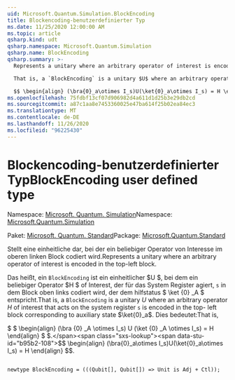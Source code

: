 ```yaml
---
uid: Microsoft.Quantum.Simulation.BlockEncoding
title: Blockencoding-benutzerdefinierter Typ
ms.date: 11/25/2020 12:00:00 AM
ms.topic: article
qsharp.kind: udt
qsharp.namespace: Microsoft.Quantum.Simulation
qsharp.name: BlockEncoding
qsharp.summary: >-
  Represents a unitary where an arbitrary operator of interest is encoded in the top-left block.

  That is, a `BlockEncoding` is a unitary $U$ where an arbitrary operator $H$ of interest that acts on the system register `s` is encoded in the top- left block corresponding to auxiliary state $\ket{0}_a$. That is,

  $$ \begin{align} (\bra{0}_a\otimes I_s)U(\ket{0}_a\otimes I_s) = H \end{align} $$.
ms.openlocfilehash: 75fdbf13cf07d906982d4a611d1d25b3e29db2cd
ms.sourcegitcommit: a87c1aa8e7453360025e47ba614f25b02ea84ec3
ms.translationtype: MT
ms.contentlocale: de-DE
ms.lasthandoff: 11/26/2020
ms.locfileid: "96225430"
---
```

# <a name="blockencoding-user-defined-type"></a><span data-ttu-id="b95b2-102">Blockencoding-benutzerdefinierter Typ</span><span class="sxs-lookup"><span data-stu-id="b95b2-102">BlockEncoding user defined type</span></span>

<span data-ttu-id="b95b2-103">Namespace: [Microsoft. Quantum. Simulation](xref:Microsoft.Quantum.Simulation)</span><span class="sxs-lookup"><span data-stu-id="b95b2-103">Namespace: [Microsoft.Quantum.Simulation](xref:Microsoft.Quantum.Simulation)</span></span>

<span data-ttu-id="b95b2-104">Paket: [Microsoft. Quantum. Standard](https://nuget.org/packages/Microsoft.Quantum.Standard)</span><span class="sxs-lookup"><span data-stu-id="b95b2-104">Package: [Microsoft.Quantum.Standard](https://nuget.org/packages/Microsoft.Quantum.Standard)</span></span>


<span data-ttu-id="b95b2-105">Stellt eine einheitliche dar, bei der ein beliebiger Operator von Interesse im oberen linken Block codiert wird.</span><span class="sxs-lookup"><span data-stu-id="b95b2-105">Represents a unitary where an arbitrary operator of interest is encoded in the top-left block.</span></span>

<span data-ttu-id="b95b2-106">Das heißt, ein `BlockEncoding` ist ein einheitlicher $U $, bei dem ein beliebiger Operator $H $ of Interest, der für das System Register agiert, `s` in dem Block oben links codiert wird, der dem hilfstatus $ \ket {0} _A $ entspricht.</span><span class="sxs-lookup"><span data-stu-id="b95b2-106">That is, a `BlockEncoding` is a unitary $U$ where an arbitrary operator $H$ of interest that acts on the system register `s` is encoded in the top- left block corresponding to auxiliary state $\ket{0}_a$.</span></span> <span data-ttu-id="b95b2-107">Dies bedeutet:</span><span class="sxs-lookup"><span data-stu-id="b95b2-107">That is,</span></span>

<span data-ttu-id="b95b2-108">$ $ \begin{align} (\bra {0} _A \otimes I_s) U (\ket {0} _A \otimes I_s) = H \end{align} $ $.</span><span class="sxs-lookup"><span data-stu-id="b95b2-108">$$ \begin{align} (\bra{0}_a\otimes I_s)U(\ket{0}_a\otimes I_s) = H \end{align} $$.</span></span>

```qsharp

newtype BlockEncoding = (((Qubit[], Qubit[]) => Unit is Adj + Ctl));
```

